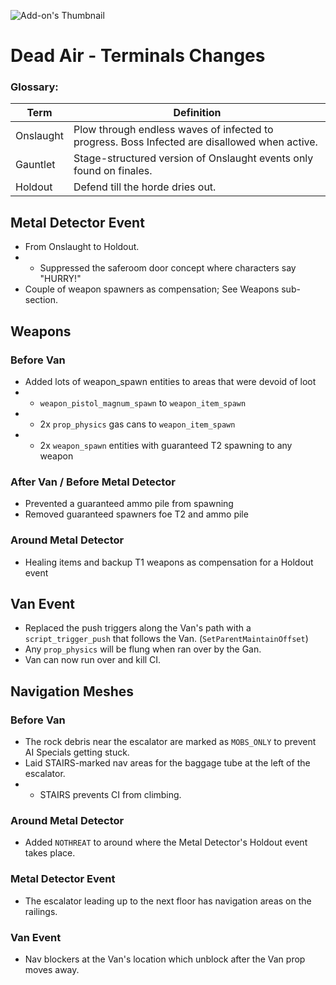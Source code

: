 ![Add-on's Thumbnail](../resources/xd1.png)
# Dead Air - Terminals Changes

### Glossary:
| Term | Definition |
| ---- | ---------- |
Onslaught | Plow through endless waves of infected to progress. Boss Infected are disallowed when active. |
Gauntlet | Stage-structured version of Onslaught events only found on finales. |
Holdout | Defend till the horde dries out. |

## Metal Detector Event
- From Onslaught to Holdout.
- - Suppressed the saferoom door concept where characters say "HURRY!"
- Couple of weapon spawners as compensation; See Weapons sub-section.

## Weapons
### Before Van
- Added lots of weapon_spawn entities to areas that were devoid of loot 
- - `weapon_pistol_magnum_spawn` to `weapon_item_spawn`  
- - 2x `prop_physics` gas cans to `weapon_item_spawn`  
- - 2x `weapon_spawn` entities with guaranteed T2 spawning to any weapon
### After Van / Before Metal Detector
- Prevented a guaranteed ammo pile from spawning  
- Removed guaranteed spawners foe T2 and ammo pile
### Around Metal Detector
- Healing items and backup T1 weapons as compensation for a Holdout event  

## Van Event
- Replaced the push triggers along the Van's path with a `script_trigger_push` that follows the Van. (`SetParentMaintainOffset`)
- Any `prop_physics` will be flung when ran over by the Gan.
- Van can now run over and kill CI.

## Navigation Meshes
### Before Van
- The rock debris near the escalator are marked as `MOBS_ONLY` to prevent AI Specials getting stuck.
- Laid STAIRS-marked nav areas for the baggage tube at the left of the escalator.
- - STAIRS prevents CI from climbing.
### Around Metal Detector
- Added `NOTHREAT` to around where the Metal Detector's Holdout event takes place.
### Metal Detector Event
- The escalator leading up to the next floor has navigation areas on the railings.
### Van Event
- Nav blockers at the Van's location which unblock after the Van prop moves away.
